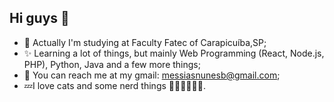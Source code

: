 ## Hi guys 👋
- 🎇 Actually I'm studying at Faculty Fatec of Carapicuíba,SP;
- ✨ Learning a lot of things, but mainly Web Programming (React, Node.js, PHP), Python, Java and a few more things;
- 💌 You can reach me at my gmail: messiasnunesb@gmail.com;
- 💤I love cats and some nerd things 🐱‍👤🐱‍🐉🐱‍👓.

<!--
**Messinunes/Messinunes** is a ✨ _special_ ✨ repository because its `README.md` (this file) appears on your GitHub profile.

Here are some ideas to get you started:

- 🔭 I’m currently working on ...
- 🌱 I’m currently learning ...
- 👯 I’m looking to collaborate on ...
- 🤔 I’m looking for help with ...
- 💬 Ask me about ...
- 📫 How to reach me: ...
- 😄 Pronouns: ...
- ⚡ Fun fact: ...
-->
